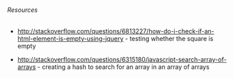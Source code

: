 ###### Resources 
* http://stackoverflow.com/questions/6813227/how-do-i-check-if-an-html-element-is-empty-using-jquery - testing whether the square is empty

* http://stackoverflow.com/questions/6315180/javascript-search-array-of-arrays - creating a hash to search for an array in an array of arrays